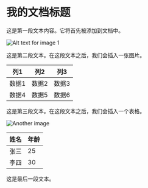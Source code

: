 # 我的文档标题

这是第一段文本内容。它将首先被添加到文档中。

![Alt text for image 1](C://Users//wcz13//Pictures//123//Snipaste_2023-12-17_20-17-03.png)

这是第二段文本。在这段文本之后，我们会插入一张图片。

| 列1 | 列2 | 列3 |
| --- | --- | --- |
| 数据1 | 数据2 | 数据3 |
| 数据4 | 数据5 | 数据6 |

这是第三段文本。在这段文本之后，我们会插入一个表格。

![Another image](output\test\auto\images\2d49d7492a6a6c504174417930124ba7f7cbb2ce87bc6d57446bab5172dee5fc.jpg)

| 姓名 | 年龄 |
| --- | --- |
| 张三 | 25 |
| 李四 | 30 |

这是最后一段文本。